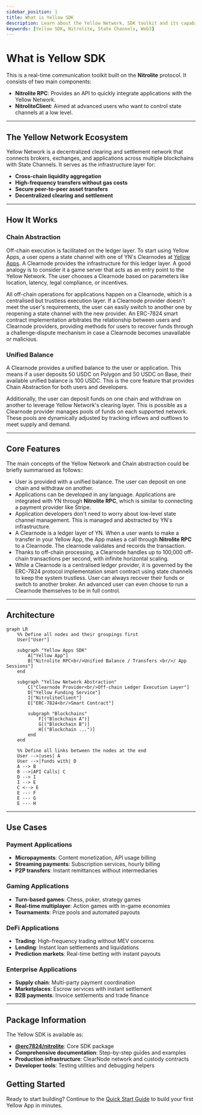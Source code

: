 ```yaml
---
sidebar_position: 1
title: What is Yellow SDK
description: Learn about the Yellow Network, SDK toolkit and its capabilities
keywords: [Yellow SDK, Nitrolite, State Channels, Web3]
---
```


# What is Yellow SDK

This is a real-time communication toolkit built on the **Nitrolite** protocol. It consists of two main components:

- **Nitrolite RPC**: Provides an API to quickly integrate applications with the Yellow Network.
- **NitroliteClient**: Aimed at advanced users who want to control state channels at a low level.

---

## The Yellow Network Ecosystem

Yellow Network is a decentralized clearing and settlement network that connects brokers, exchanges, and applications across multiple blockchains with State Channels. It serves as the infrastructure layer for:

- **Cross-chain liquidity aggregation**
- **High-frequency transfers without gas costs**
- **Secure peer-to-peer asset transfers**
- **Decentralized clearing and settlement**

---

## How It Works

### Chain Abstraction

Off-chain execution is facilitated on the ledger layer. To start using Yellow Apps, a user opens a state channel with one of YN's Clearnodes at [Yellow Apps](https://apps.yellow.com/). A Clearnode provides the infrastructure for this ledger layer. A good analogy is to consider it a game server that acts as an entry point to the Yellow Network. The user chooses a Clearnode based on parameters like location, latency, legal compliance, or incentives.

All off-chain operations for applications happen on a Clearnode, which is a centralised but trustless execution layer. If a Clearnode provider doesn't meet the user's requirements, the user can easily switch to another one by reopening a state channel with the new provider. An ERC-7824 smart contract implementation arbitrates the relationship between users and Clearnode providers, providing methods for users to recover funds through a challenge-dispute mechanism in case a Clearnode becomes unavailable or malicious.

### Unified Balance

A Clearnode provides a unified balance to the user or application. This means if a user deposits 50 USDC on Polygon and 50 USDC on Base, their available unified balance is 100 USDC. This is the core feature that provides Chain Abstraction for both users and developers.

Additionally, the user can deposit funds on one chain and withdraw on another to leverage Yellow Network's clearing layer. This is possible as a Clearnode provider manages pools of funds on each supported network. These pools are dynamically adjusted by tracking inflows and outflows to meet supply and demand.

---

## Core Features

The main concepts of the Yellow Network and Chain abstraction could be briefly summarised as follows::
- User is provided with a unified balance. The user can deposit on one chain and withdraw on another.
- Applications can be developed in any language. Applications are integrated with YN through **Nitrolite RPC**, which is similar to connecting a payment provider like Stripe.
- Application developers don't need to worry about low-level state channel management. This is managed and abstracted by YN's infrastructure.
- A Clearnode is a ledger layer of YN. When a user wants to make a transfer in your Yellow App, the App makes a call through  **Nitrolite RPC** to a Clearnode. The clearnode validates and records the transaction.
- Thanks to off-chain processing, a Clearnode handles up to 100,000 off-chain transactions per second, with infinite horizontal scaling.
- While a Clearnode is a centralised ledger provider, it is governed by the ERC-7824 protocol implementation smart contract using state channels to keep the system trustless. User can always recover their funds or switch to another broker. An advanced user can even choose to run a Clearnode themselves to be in full control.

---

## Architecture

```mermaid
graph LR
    %% Define all nodes and their groupings first
    User["User"]
    
    subgraph "Yellow Apps SDK"
        A["Yellow App"]
        B["Nitrolite RPC<br/>Unified Balance / Transfers <br/>/ App Sessions"]
    end

    subgraph "Yellow Network Abstraction"
        C["Clearnode Provider<br/>Off-chain Ledger Execution Layer"]
        D["Yellow Funding Service"]
        I["NitroliteClient"]
        E["ERC-7824<br/>Smart Contract"]
        
        subgraph "Blockchains"
            F[("Blockchain A")]
            G[("Blockchain B")]
            H[("Blockchain ...")]
        end
    end

    %% Define all links between the nodes at the end
    User -->|uses| A
    User -->|funds with| D
    A --> B
    B -->|API Calls| C
    D --> I
    I --> E
    C <--> E
    E --- F
    E --- G
    E --- H
```

-----

## Use Cases

### Payment Applications
- **Micropayments**: Content monetization, API usage billing
- **Streaming payments**: Subscription services, hourly billing
- **P2P transfers**: Instant remittances without intermediaries

### Gaming Applications
- **Turn-based games**: Chess, poker, strategy games
- **Real-time multiplayer**: Action games with in-game economies
- **Tournaments**: Prize pools and automated payouts

### DeFi Applications
- **Trading**: High-frequency trading without MEV concerns
- **Lending**: Instant loan settlements and liquidations
- **Prediction markets**: Real-time betting with instant payouts

### Enterprise Applications
- **Supply chain**: Multi-party payment coordination
- **Marketplaces**: Escrow services with instant settlement
- **B2B payments**: Invoice settlements and trade finance

-----

## Package Information

The Yellow SDK is available as:

  - **[@erc7824/nitrolite](https://www.google.com/search?q=https://www.npmjs.com/package/%40erc7824/nitrolite)**: Core SDK package
  - **Comprehensive documentation**: Step-by-step guides and examples
  - **Production infrastructure**: ClearNode network and custody contracts
  - **Developer tools**: Testing utilities and debugging helpers


## Getting Started

Ready to start building? Continue to the [Quick Start Guide](../../../build/quick-start) to build your first Yellow App in minutes.
